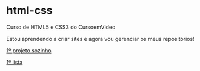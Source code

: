 # html-css
 Curso de HTML5 e CSS3 do CursoemVideo

 Estou aprendendo a criar sites e agora vou gerenciar os meus repositórios!

<a href= "https://imp41.github.io/html-css/exercícios/desafio005">1º projeto sozinho</a>

<a href= "https://github.com/Imp41/html-css/tree/main/exercícios/ex024/tabela002">1ª lista</a>


